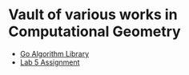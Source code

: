 # Vault of various works in Computational Geometry

- [Go Algorithm Library](go_algorithm_lib)
- [Lab 5 Assignment](lab5_assignmnet)
